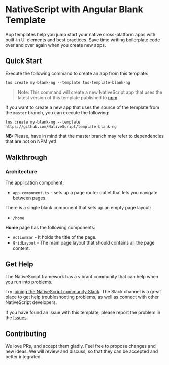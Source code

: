 # NativeScript with Angular Blank Template

App templates help you jump start your native cross-platform apps with built-in UI elements and best practices. Save time writing boilerplate code over and over again when you create new apps.

## Quick Start

Execute the following command to create an app from this template:

```
tns create my-blank-ng --template tns-template-blank-ng
```

> Note: This command will create a new NativeScript app that uses the latest version of this template published to [npm](https://www.npmjs.com/package/tns-template-blank-ng).

If you want to create a new app that uses the source of the template from the `master` branch, you can execute the following:

```
tns create my-blank-ng --template https://github.com/NativeScript/template-blank-ng
```

**NB:** Please, have in mind that the master branch may refer to dependencies that are not on NPM yet!

## Walkthrough

### Architecture

The application component:

- `app.component.ts` - sets up a page router outlet that lets you navigate between pages.

There is a single blank component that sets up an empty page layout:

- `/home`

**Home** page has the following components:

- `ActionBar` - It holds the title of the page.
- `GridLayout` - The main page layout that should contains all the page content.

## Get Help

The NativeScript framework has a vibrant community that can help when you run into problems.

Try [joining the NativeScript community Slack](http://developer.telerik.com/wp-login.php?action=slack-invitation). The Slack channel is a great place to get help troubleshooting problems, as well as connect with other NativeScript developers.

If you have found an issue with this template, please report the problem in the [Issues](https://github.com/NativeScript/template-blank-ng/issues).

## Contributing

We love PRs, and accept them gladly. Feel free to propose changes and new ideas. We will review and discuss, so that they can be accepted and better integrated.
